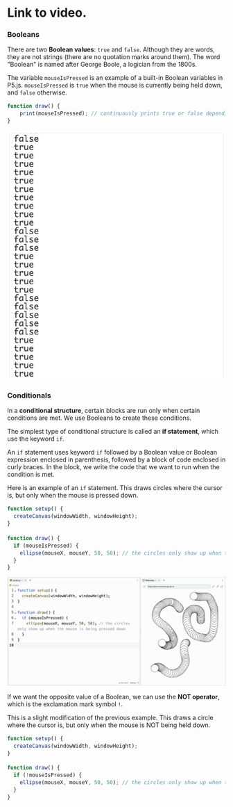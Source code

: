 # Link to video.

### Booleans

There are two **Boolean values**: `true` and `false`. Although they are words, they are not strings (there are no quotation marks around them). The word "Boolean" is named after George Boole, a logician from the 1800s. 

The variable `mouseIsPressed` is an example of a built-in Boolean variables in P5.js. `mouseIsPressed` is `true` when the mouse is currently being held down, and `false` otherwise.

```js
function draw() {
    print(mouseIsPressed); // continuously prints true or false depending on whether the mouse is being pressing down
}
```

![](../../Images/print_boolean.png)

### Conditionals

In a **conditional structure**, certain blocks are run only when certain conditions are met. We use Booleans to create these conditions.

The simplest type of conditional structure is called an **if statement**, which use the keyword `if`.

An `if` statement uses keyword `if` followed by a Boolean value or Boolean expression enclosed in parenthesis, followed by a block of code enclosed in curly braces. In the block, we write the code that we want to run when the condition is met. 

Here is an example of an `if` statement. This draws circles where the cursor is, but only when the mouse is pressed down.

```js
function setup() {
  createCanvas(windowWidth, windowHeight);
}

function draw() {
  if (mouseIsPressed) { 
    ellipse(mouseX, mouseY, 50, 50); // the circles only show up when the mouse is being pressed down
  }
}
```

![](../../Images/Conditional__1.png)

If we want the opposite value of a Boolean, we can use the **NOT operator**, which is the exclamation mark symbol `!`.

This is a slight modification of the previous example. This draws a circle where the cursor is, but only when the mouse is NOT being held down.

```js
function setup() {
  createCanvas(windowWidth, windowHeight);
}

function draw() {
  if (!mouseIsPressed) { 
    ellipse(mouseX, mouseY, 50, 50); // the circles only show up when the mouse is NOT pressed down
  }
}
```

